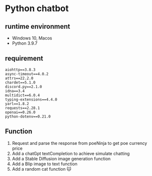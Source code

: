 # Python chatbot
## runtime environment
- Windows 10, Macos
- Python 3.9.7
## requirement
```
aiohttp==3.8.3
async-timeout==4.0.2
attrs==22.2.0
chardet==5.1.0
discord.py==2.1.0
idna==3.4
multidict==6.0.4
typing-extensions==4.4.0
yarl==1.8.2
requests==2.28.1
openai==0.26.0
python-dotenv==0.21.0
```
## Function
1. Request and parse the response from poeNinja to get poe currency price
2. Add a chatGpt textCompletion to achieve simulate chatting
3. Add a Stable Diffusion image generation function
4. Add a Blip image to text function
5. Add a random cat function 🐱